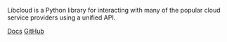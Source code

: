 <!-- <meta>
{
    "title":"Apache Lib Cloud",
    "slug":"Apache Lib Cloud",
    "description":"Using Apache Lib Cloud",
    "author":"Mo Lawler",
    "github":"usrdev",
    "date": "2019/12/18",
    "tag":["Devops", "Integrations", "Apache Lib Cloud"]
}
</meta> -->

Libcloud is a Python library for interacting with many of the popular cloud service providers using a unified API.

[Docs](https://libcloud.readthedocs.io/en/latest/compute/drivers/packet.html)
[GitHub](https://github.com/apache/libcloud)